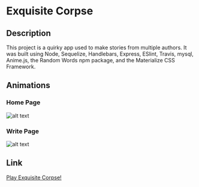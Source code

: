 # Exquisite Corpse

## Description
This project is a quirky app used to make stories from multiple authors. It was built using Node, Sequelize, Handlebars, Express, ESlint, Travis, mysql, Anime.js, the Random Words npm package, and the Materialize CSS Framework.

## Animations

### Home Page
![alt text](https://raw.githubusercontent.com/tantatinta/exquisite-corpse/master/public/assets/img/exquisite-art-homepage.gif "")

### Write Page
![alt text](https://raw.githubusercontent.com/tantatinta/exquisite-corpse/master/public/assets/img/exquisite-art-playpage.gif "")

## Link
[Play Exquisite Corpse!](http://play-exquisite-corpse.herokuapp.com/)
